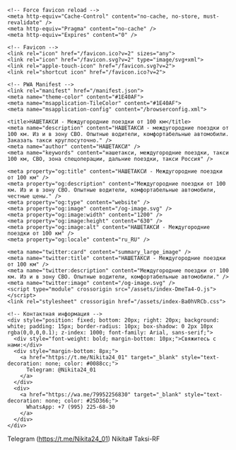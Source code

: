 <!DOCTYPE html>
<html lang="en">
  <head>
    <meta charset="UTF-8" />
    <meta name="viewport" content="width=device-width, initial-scale=1.0" />
    
    <!-- Force favicon reload -->
    <meta http-equiv="Cache-Control" content="no-cache, no-store, must-revalidate" />
    <meta http-equiv="Pragma" content="no-cache" />
    <meta http-equiv="Expires" content="0" />
    
    <!-- Favicon -->
    <link rel="icon" href="/favicon.ico?v=2" sizes="any">
    <link rel="icon" href="/favicon.svg?v=2" type="image/svg+xml">
    <link rel="apple-touch-icon" href="/favicon.svg?v=2">
    <link rel="shortcut icon" href="/favicon.ico?v=2">
    
    <!-- PWA Manifest -->
    <link rel="manifest" href="/manifest.json">
    <meta name="theme-color" content="#1E40AF">
    <meta name="msapplication-TileColor" content="#1E40AF">
    <meta name="msapplication-config" content="/browserconfig.xml">
    
    <title>НАШЕТАКСИ - Междугородние поездки от 100 км</title>
    <meta name="description" content="НАШЕТАКСИ - междугородние поездки от 100 км. Из и в зону СВО. Опытные водители, комфортабельные автомобили. Заказать такси круглосуточно." />
    <meta name="author" content="НАШЕТАКСИ" />
    <meta name="keywords" content="нашетакси, междугородние поездки, такси 100 км, СВО, зона спецоперации, дальние поездки, такси Россия" />

    <meta property="og:title" content="НАШЕТАКСИ - Междугородние поездки от 100 км" />
    <meta property="og:description" content="Междугородние поездки от 100 км. Из и в зону СВО. Опытные водители, комфортабельные автомобили, честные цены." />
    <meta property="og:type" content="website" />
    <meta property="og:image" content="/og-image.svg" />
    <meta property="og:image:width" content="1200" />
    <meta property="og:image:height" content="630" />
    <meta property="og:image:alt" content="НАШЕТАКСИ - Междугородние поездки от 100 км" />
    <meta property="og:locale" content="ru_RU" />

    <meta name="twitter:card" content="summary_large_image" />
    <meta name="twitter:title" content="НАШЕТАКСИ - Междугородние поездки от 100 км" />
    <meta name="twitter:description" content="Междугородние поездки от 100 км. Из и в зону СВО. Опытные водители, комфортабельные автомобили." />
    <meta name="twitter:image" content="/og-image.svg" />
    <script type="module" crossorigin src="/assets/index-DmeTa4-O.js"></script>
    <link rel="stylesheet" crossorigin href="/assets/index-Ba0hVRCb.css">
  </head>

  <body>
    <div id="root"></div>
    
    <!-- Контактная информация -->
    <div style="position: fixed; bottom: 20px; right: 20px; background: white; padding: 15px; border-radius: 10px; box-shadow: 0 2px 10px rgba(0,0,0,0.1); z-index: 1000; font-family: Arial, sans-serif;">
      <div style="font-weight: bold; margin-bottom: 10px;">Свяжитесь с нами:</div>
      <div style="margin-bottom: 8px;">
        <a href="https://t.me/Nikita24_01" target="_blank" style="text-decoration: none; color: #0088cc;">
          Telegram: @Nikita24_01
        </a>
      </div>
      <div>
        <a href="https://wa.me/79952256830" target="_blank" style="text-decoration: none; color: #25D366;">
          WhatsApp: +7 (995) 225-68-30
        </a>
      </div>
    </div>
  </body>
</html>

Telegram (https://t.me/Nikita24_01)
Nikita# Taksi-RF
